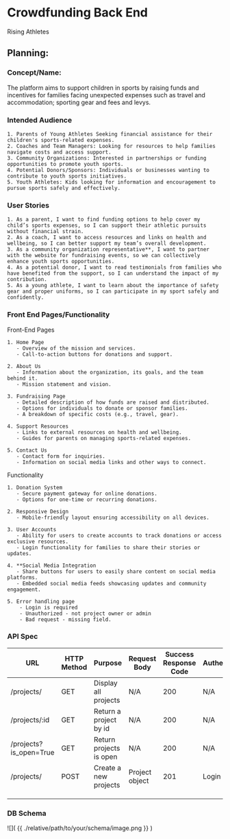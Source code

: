 # Crowdfunding Back End
Rising Athletes

## Planning:
### Concept/Name: 
The platform aims to support children in sports by raising funds and incentives for families facing unexpected expenses such as travel and accommodation; sporting gear and fees and levys.

### Intended Audience

    1. Parents of Young Athletes Seeking financial assistance for their children's sports-related expenses.
    2. Coaches and Team Managers: Looking for resources to help families navigate costs and access support.
    3. Community Organizations: Interested in partnerships or funding opportunities to promote youth sports.
    4. Potential Donors/Sponsors: Individuals or businesses wanting to contribute to youth sports initiatives.
    5. Youth Athletes: Kids looking for information and encouragement to pursue sports safely and effectively.

### User Stories
    1. As a parent, I want to find funding options to help cover my child’s sports expenses, so I can support their athletic pursuits without financial strain.
    2. As a coach, I want to access resources and links on health and wellbeing, so I can better support my team’s overall development.
    3. As a community organization representative**, I want to partner with the website for fundraising events, so we can collectively enhance youth sports opportunities.
    4. As a potential donor, I want to read testimonials from families who have benefited from the support, so I can understand the impact of my contribution.
    5. As a young athlete, I want to learn about the importance of safety gear and proper uniforms, so I can participate in my sport safely and confidently.

### Front End Pages/Functionality

Front-End Pages

    1. Home Page
       - Overview of the mission and services.
       - Call-to-action buttons for donations and support.
    
    2. About Us
       - Information about the organization, its goals, and the team behind it.
       - Mission statement and vision.
    
    3. Fundraising Page
       - Detailed description of how funds are raised and distributed.
       - Options for individuals to donate or sponsor families.
       - A breakdown of specific costs (e.g., travel, gear).
    
    4. Support Resources
       - Links to external resources on health and wellbeing.
       - Guides for parents on managing sports-related expenses.
        
    5. Contact Us
       - Contact form for inquiries.
       - Information on social media links and other ways to connect.

Functionality

    1. Donation System
       - Secure payment gateway for online donations.
       - Options for one-time or recurring donations.  
        
    2. Responsive Design
       - Mobile-friendly layout ensuring accessibility on all devices.
    
    3. User Accounts
       - Ability for users to create accounts to track donations or access exclusive resources.
       - Login functionality for families to share their stories or updates.
    
    4. **Social Media Integration
       - Share buttons for users to easily share content on social media platforms.
       - Embedded social media feeds showcasing updates and community engagement.

    5. Error handling page
        - Login is required
        - Unauthorized - not project owner or admin
        - Bad request - missing field.
    
    



### API Spec


| URL | HTTP Method | Purpose | Request Body | Success Response Code | Authentication/Authorisation |
| --- | ----------- | ------- | ------------ | --------------------- | ---------------------------- |
|/projects/    |GET   | Display all projects |  N/A   |  200   | N/A   |
| /projects/:id |GET  |  Return a project by id  |N/A   |  200   | N/A  |
|/projects?is_open=True  | GET   |Return projects is open |N/A   |  200   | N/A  |
| /projects/    | POST   |Create a new projects | Project object | 201    | Login required        |                              |
|     |             |         |         |              |                       |                              |
|     |             |         |         |              |                       |                              |
|     |             |         |         |              |                       |                              |




### DB Schema
![]( {{ ./relative/path/to/your/schema/image.png }} )
